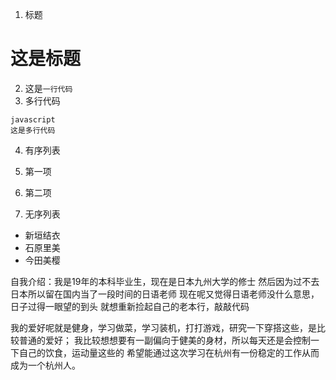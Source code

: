 1. 标题
# 这是标题
2. 这是`一行代码`
3. 多行代码
 ```
 javascript
 这是多行代码
 ```
 4. 有序列表
  1. 第一项
  2. 第二项
  
5. 无序列表
* 新垣结衣 
* 石原里美
* 今田美樱


自我介绍：我是19年的本科毕业生，现在是日本九州大学的修士
然后因为过不去日本所以留在国内当了一段时间的日语老师
现在呢又觉得日语老师没什么意思，日子过得一眼望的到头
就想重新捡起自己的老本行，敲敲代码
 
 我的爱好呢就是健身，学习做菜，学习装机，打打游戏，研究一下穿搭这些，是比较普通的爱好；
 我比较想想要有一副偏向于健美的身材，所以每天还是会控制一下自己的饮食，运动量这些的
 希望能通过这次学习在杭州有一份稳定的工作从而成为一个杭州人。
 

